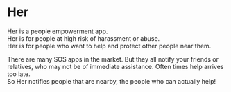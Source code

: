 # Her
Her is a people empowerment app.  
Her is for people at high risk of harassment or abuse.  
Her is for people who want to help and protect other people near them.  

There are many SOS apps in the market. But they all notify your friends or relatives, who may not be of immediate assistance.
Often times help arrives too late.  
So Her notifies people that are nearby, the people who can actually help!
